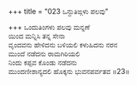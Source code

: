 +++
title = "023 ಒನ್ದುತಿಙ್ಗಳು ಪಲವು"

+++
ಒಂದುತಿಂಗಳು ಪಲವು ಮನ್ನಣೆ  
ಯಿಂದ ಮನ್ನಿಸಿ ತನ್ನ ಸೇನಾ  
ವೃಂದವನು ಹೇಳಿದನು ಬಳಿಯಲಿ ಕಳುಹಿದನು ನರನ  
ಮುಂದೆ ನಡೆದನು ರಾಮಗಿರಿಯಲಿ  
ನಿಂದು ಕಪ್ಪವ ಕೊಂಡು ನಡೆದನು  
ಮುಂದಣೀಶಾನ್ಯದಲಿ ಹೊಕ್ಕನು ಭುವನಪರ್ವತವ     ॥23॥